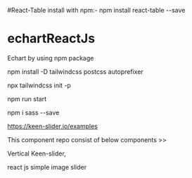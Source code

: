 #React-Table
install with npm:-
    npm install react-table --save

# echartReactJs

Echart by using npm package

<!-- command to install tailwind css -->

npm install -D tailwindcss postcss autoprefixer

npx tailwindcss init -p

npm run start


<!-- command to install sass into react js app-->
npm i sass --save

<!-- keen-slider types -->
https://keen-slider.io/examples



This component repo consist of below components >> 

Vertical Keen-slider, 

react js simple image slider
